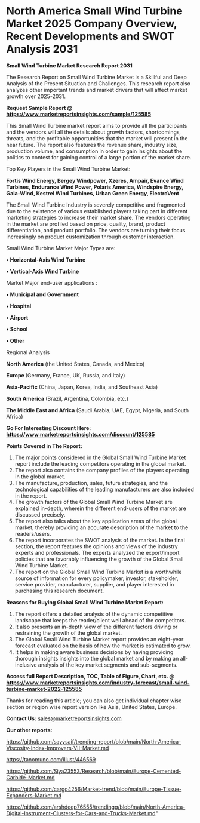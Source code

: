 # North America Small Wind Turbine Market 2025 Company Overview, Recent Developments and SWOT Analysis 2031

<strong>Small Wind Turbine Market Research Report 2031</strong>

The Research Report on Small Wind Turbine Market is a Skillful and Deep Analysis of the Present Situation and Challenges. This research report also analyzes other important trends and market drivers that will affect market growth over 2025-2031.

<strong>Request Sample Report @ <a href=https://www.marketreportsinsights.com/sample/125585>https://www.marketreportsinsights.com/sample/125585</a></strong>

This Small Wind Turbine market report aims to provide all the participants and the vendors will all the details about growth factors, shortcomings, threats, and the profitable opportunities that the market will present in the near future. The report also features the revenue share, industry size, production volume, and consumption in order to gain insights about the politics to contest for gaining control of a large portion of the market share.

Top Key Players in the Small Wind Turbine Market:

<strong>Fortis Wind Energy, Bergey Windpower, Xzeres, Ampair, Evance Wind Turbines, Endurance Wind Power, Polaris America, Windspire Energy, Gaia-Wind, Kestrel Wind Turbines, Urban Green Energy, ElectroVent</strong>

The Small Wind Turbine Industry is severely competitive and fragmented due to the existence of various established players taking part in different marketing strategies to increase their market share. The vendors operating in the market are profiled based on price, quality, brand, product differentiation, and product portfolio. The vendors are turning their focus increasingly on product customization through customer interaction.

Small Wind Turbine Market Major Types are:

<strong>• Horizontal-Axis Wind Turbine

• Vertical-Axis Wind Turbine</strong>

Market Major end-user applications :

<strong>• Municipal and Government

• Hospital

• Airport

• School

• Other</strong>

Regional Analysis

</u><strong><b>North America</b></strong> (the United States, Canada, and Mexico)

<strong><b>Europe </b></strong>(Germany, France, UK, Russia, and Italy)

<strong><b>Asia-Pacific</b></strong> (China, Japan, Korea, India, and Southeast Asia)

<strong><b>South America</b></strong> (Brazil, Argentina, Colombia, etc.)

<strong><b>The Middle East and Africa</b></strong> (Saudi Arabia, UAE, Egypt, Nigeria, and South Africa)

<strong>Go For Interesting Discount Here: <a href=https://www.marketreportsinsights.com/discount/125585>https://www.marketreportsinsights.com/discount/125585</a></strong>

<strong>Points Covered in The Report:</strong>
<ol>
  <li>The major points considered in the Global Small Wind Turbine Market report include the leading competitors operating in the global market.</li>
  <li>The report also contains the company profiles of the players operating in the global market.</li>
  <li>The manufacture, production, sales, future strategies, and the technological capabilities of the leading manufacturers are also included in the report.</li>
  <li>The growth factors of the Global Small Wind Turbine Market are explained in-depth, wherein the different end-users of the market are discussed precisely.</li>
  <li>The report also talks about the key application areas of the global market, thereby providing an accurate description of the market to the readers/users.</li>
  <li>The report incorporates the SWOT analysis of the market. In the final section, the report features the opinions and views of the industry experts and professionals. The experts analyzed the export/import policies that are favorably influencing the growth of the Global Small Wind Turbine Market.</li>
  <li>The report on the Global Small Wind Turbine Market is a worthwhile source of information for every policymaker, investor, stakeholder, service provider, manufacturer, supplier, and player interested in purchasing this research document.</li>
</ol>
<strong>Reasons for Buying Global Small Wind Turbine Market Report:</strong>

<ol>
  <li>The report offers a detailed analysis of the dynamic competitive landscape that keeps the reader/client well ahead of the competitors.</li>
  <li>It also presents an in-depth view of the different factors driving or restraining the growth of the global market.</li>
  <li>The Global Small Wind Turbine Market report provides an eight-year forecast evaluated on the basis of how the market is estimated to grow.</li>
  <li>It helps in making aware business decisions by having providing thorough insights insights into the global market and by making an all-inclusive analysis of the key market segments and sub-segments.</li>
</ol>
<strong>Access full Report Description, TOC, Table of Figure, Chart, etc. @ <a href=https://www.marketreportsinsights.com/industry-forecast/small-wind-turbine-market-2022-125585>https://www.marketreportsinsights.com/industry-forecast/small-wind-turbine-market-2022-125585</a></strong>


Thanks for reading this article; you can also get individual chapter wise section or region wise report version like Asia, United States, Europe.

<strong>Contact Us:</strong>
sales@marketreportsinsights.com

<strong>Our other reports:</strong>

<a href=https://github.com/sayysaif/trending-report/blob/main/North-America-Viscosity-Index-Improvers-VII-Market.md>https://github.com/sayysaif/trending-report/blob/main/North-America-Viscosity-Index-Improvers-VII-Market.md</a>

<a href=https://tanomuno.com/illust/446569>https://tanomuno.com/illust/446569</a>

<a href=https://github.com/Siya23553/Research/blob/main/Europe-Cemented-Carbide-Market.md>https://github.com/Siya23553/Research/blob/main/Europe-Cemented-Carbide-Market.md</a>

<a href=https://github.com/cargo4256/Market-trend/blob/main/Europe-Tissue-Expanders-Market.md>https://github.com/cargo4256/Market-trend/blob/main/Europe-Tissue-Expanders-Market.md</a>

<a href=https://github.com/arshdeep76555/trendingg/blob/main/North-America-Digital-Instrument-Clusters-for-Cars-and-Trucks-Market.md>https://github.com/arshdeep76555/trendingg/blob/main/North-America-Digital-Instrument-Clusters-for-Cars-and-Trucks-Market.md</a>"
